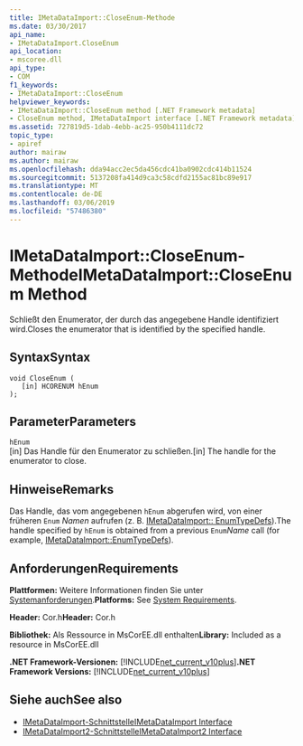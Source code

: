 ```yaml
---
title: IMetaDataImport::CloseEnum-Methode
ms.date: 03/30/2017
api_name:
- IMetaDataImport.CloseEnum
api_location:
- mscoree.dll
api_type:
- COM
f1_keywords:
- IMetaDataImport::CloseEnum
helpviewer_keywords:
- IMetaDataImport::CloseEnum method [.NET Framework metadata]
- CloseEnum method, IMetaDataImport interface [.NET Framework metadata]
ms.assetid: 727819d5-1dab-4ebb-ac25-950b4111dc72
topic_type:
- apiref
author: mairaw
ms.author: mairaw
ms.openlocfilehash: dda94acc2ec5da456cdc41ba0902cdc414b11524
ms.sourcegitcommit: 5137208fa414d9ca3c58cdfd2155ac81bc89e917
ms.translationtype: MT
ms.contentlocale: de-DE
ms.lasthandoff: 03/06/2019
ms.locfileid: "57486380"
---
```

# <a name="imetadataimportcloseenum-method"></a><span data-ttu-id="dc411-102">IMetaDataImport::CloseEnum-Methode</span><span class="sxs-lookup"><span data-stu-id="dc411-102">IMetaDataImport::CloseEnum Method</span></span>
<span data-ttu-id="dc411-103">Schließt den Enumerator, der durch das angegebene Handle identifiziert wird.</span><span class="sxs-lookup"><span data-stu-id="dc411-103">Closes the enumerator that is identified by the specified handle.</span></span>  
  
## <a name="syntax"></a><span data-ttu-id="dc411-104">Syntax</span><span class="sxs-lookup"><span data-stu-id="dc411-104">Syntax</span></span>  
  
```  
void CloseEnum (  
   [in] HCORENUM hEnum  
);  
```  
  
## <a name="parameters"></a><span data-ttu-id="dc411-105">Parameter</span><span class="sxs-lookup"><span data-stu-id="dc411-105">Parameters</span></span>  
 `hEnum`  
 <span data-ttu-id="dc411-106">[in] Das Handle für den Enumerator zu schließen.</span><span class="sxs-lookup"><span data-stu-id="dc411-106">[in] The handle for the enumerator to close.</span></span>  
  
## <a name="remarks"></a><span data-ttu-id="dc411-107">Hinweise</span><span class="sxs-lookup"><span data-stu-id="dc411-107">Remarks</span></span>  
 <span data-ttu-id="dc411-108">Das Handle, das vom angegebenen `hEnum` abgerufen wird, von einer früheren `Enum` *Namen* aufrufen (z. B. [IMetaDataImport:: EnumTypeDefs](../../../../docs/framework/unmanaged-api/metadata/imetadataimport-enumtypedefs-method.md)).</span><span class="sxs-lookup"><span data-stu-id="dc411-108">The handle specified by `hEnum` is obtained from a previous `Enum`*Name* call (for example, [IMetaDataImport::EnumTypeDefs](../../../../docs/framework/unmanaged-api/metadata/imetadataimport-enumtypedefs-method.md)).</span></span>  
  
## <a name="requirements"></a><span data-ttu-id="dc411-109">Anforderungen</span><span class="sxs-lookup"><span data-stu-id="dc411-109">Requirements</span></span>  
 <span data-ttu-id="dc411-110">**Plattformen:** Weitere Informationen finden Sie unter [Systemanforderungen](../../../../docs/framework/get-started/system-requirements.md).</span><span class="sxs-lookup"><span data-stu-id="dc411-110">**Platforms:** See [System Requirements](../../../../docs/framework/get-started/system-requirements.md).</span></span>  
  
 <span data-ttu-id="dc411-111">**Header:** Cor.h</span><span class="sxs-lookup"><span data-stu-id="dc411-111">**Header:** Cor.h</span></span>  
  
 <span data-ttu-id="dc411-112">**Bibliothek:** Als Ressource in MsCorEE.dll enthalten</span><span class="sxs-lookup"><span data-stu-id="dc411-112">**Library:** Included as a resource in MsCorEE.dll</span></span>  
  
 <span data-ttu-id="dc411-113">**.NET Framework-Versionen:** [!INCLUDE[net_current_v10plus](../../../../includes/net-current-v10plus-md.md)]</span><span class="sxs-lookup"><span data-stu-id="dc411-113">**.NET Framework Versions:** [!INCLUDE[net_current_v10plus](../../../../includes/net-current-v10plus-md.md)]</span></span>  
  
## <a name="see-also"></a><span data-ttu-id="dc411-114">Siehe auch</span><span class="sxs-lookup"><span data-stu-id="dc411-114">See also</span></span>
- [<span data-ttu-id="dc411-115">IMetaDataImport-Schnittstelle</span><span class="sxs-lookup"><span data-stu-id="dc411-115">IMetaDataImport Interface</span></span>](../../../../docs/framework/unmanaged-api/metadata/imetadataimport-interface.md)
- [<span data-ttu-id="dc411-116">IMetaDataImport2-Schnittstelle</span><span class="sxs-lookup"><span data-stu-id="dc411-116">IMetaDataImport2 Interface</span></span>](../../../../docs/framework/unmanaged-api/metadata/imetadataimport2-interface.md)
